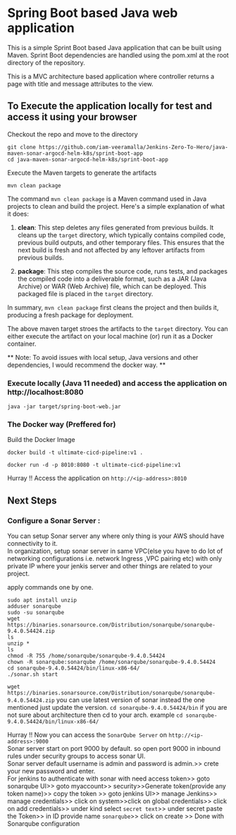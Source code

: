 # Spring Boot based Java web application
 
This is a simple Sprint Boot based Java application that can be built using Maven. Sprint Boot dependencies are handled using the pom.xml 
at the root directory of the repository.

This is a MVC architecture based application where controller returns a page with title and message attributes to the view.

## To Execute the application locally for test and access it using your browser

Checkout the repo and move to the directory

```
git clone https://github.com/iam-veeramalla/Jenkins-Zero-To-Hero/java-maven-sonar-argocd-helm-k8s/sprint-boot-app
cd java-maven-sonar-argocd-helm-k8s/sprint-boot-app
```

Execute the Maven targets to generate the artifacts

```
mvn clean package
```
The command `mvn clean package` is a Maven command used in Java projects to clean and build the project. Here's a simple explanation of what it does:

1. **clean**: This step deletes any files generated from previous builds. It cleans up the `target` directory, which typically contains compiled code, previous build outputs, and other temporary files. This ensures that the next build is fresh and not affected by any leftover artifacts from previous builds.

2. **package**: This step compiles the source code, runs tests, and packages the compiled code into a deliverable format, such as a JAR (Java Archive) or WAR (Web Archive) file, which can be deployed. This packaged file is placed in the `target` directory.

In summary, `mvn clean package` first cleans the project and then builds it, producing a fresh package for deployment.

The above maven target stroes the artifacts to the `target` directory. You can either execute the artifact on your local machine
(or) run it as a Docker container.

** Note: To avoid issues with local setup, Java versions and other dependencies, I would recommend the docker way. **


### Execute locally (Java 11 needed) and access the application on http://localhost:8080

```
java -jar target/spring-boot-web.jar
```

### The Docker way (Preffered for)

Build the Docker Image

```
docker build -t ultimate-cicd-pipeline:v1 .
```

```
docker run -d -p 8010:8080 -t ultimate-cicd-pipeline:v1
```

Hurray !! Access the application on `http://<ip-address>:8010`


## Next Steps

### Configure a Sonar Server :
You can setup Sonar server any where only thing is your AWS should have connectivity to it.<br/>
In organization, setup sonar server in same VPC(else you have to do lot of networking configurations i.e. network Ingress ,VPC pairing etc) with only private IP where your jenkis server and other things are related to your project. <br/>

apply commands one by one.
```
sudo apt install unzip
adduser sonarqube
sudo -su sonarqube
wget https://binaries.sonarsource.com/Distribution/sonarqube/sonarqube-9.4.0.54424.zip
ls
unzip *
ls
chmod -R 755 /home/sonarqube/sonarqube-9.4.0.54424
chown -R sonarqube:sonarqube /home/sonarqube/sonarqube-9.4.0.54424
cd sonarqube-9.4.0.54424/bin/linux-x86-64/
./sonar.sh start
```
`wget https://binaries.sonarsource.com/Distribution/sonarqube/sonarqube-9.4.0.54424.zip` you can use latest version of sonar instead the one mentioned just update the version.
`cd sonarqube-9.4.0.54424/bin` if you are not sure about architecture then cd to your arch. example `cd sonarqube-9.4.0.54424/bin/linux-x86-64/`

Hurray !! Now you can access the `SonarQube Server` on `http://<ip-address>:9000` <br/>
Sonar server start on port 9000 by default. so open port 9000 in inbound rules under security groups to access sonar UI.<br/>
Sonar server default username is admin and password is admin.>> crete your new password and enter.<br/>
For jenkins to authenticate with sonar with need access token>> goto sonarqube UI>> goto myaccount>> security>>Generate token(provide any token name)>> copy the token >> goto jenkins UI>> manage Jenkins>> manage credentials>> click on system>>click on global credentials>> click on add credentials>> under kind select `secret text`>> under secret paste the Token>> in ID provide name `sonarqube`>> click on create >> Done with Sonarqube configuration



